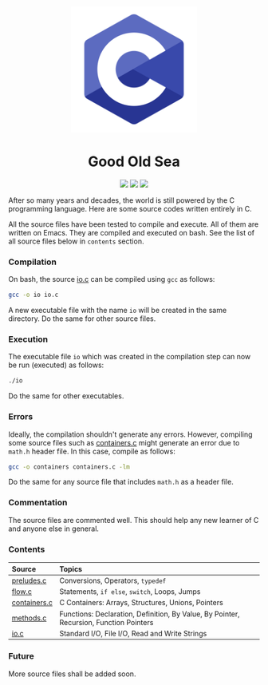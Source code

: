 <p align="center">
  <img src="images/logo.png" width="50%" />
</p>

<h1 align="center">
  Good Old Sea
</h1>

<p align="center">
  <img src="https://img.shields.io/badge/C-00599C?style=for-the-badge&logo=c&logoColor=white" />
  <img src="https://img.shields.io/badge/GNU%20Bash-4EAA25?style=for-the-badge&logo=GNU%20Bash&logoColor=white" />
  <img src="https://img.shields.io/badge/Emacs-%237F5AB6.svg?&style=for-the-badge&logo=gnu-emacs&logoColor=white" />
</p>
  
After so many years and decades, the world is still powered by the C programming language. Here are some source codes written entirely in C.

All the source files have been tested to compile and execute. All of them are written on Emacs. They are compiled and executed on bash. See the list of all source files below in `contents` section.

### Compilation

On bash, the source [io.c](io.c) can be compiled using `gcc` as follows:

```bash
gcc -o io io.c
```

A new executable file with the name `io` will be created in the same directory. Do the same for other source files.

### Execution

The executable file `io` which was created in the compilation step can now be run (executed) as follows:

```bash
./io
```

Do the same for other executables.

### Errors

Ideally, the compilation shouldn't generate any errors. However, compiling some source files such as [containers.c](containers.c) might generate an error due to `math.h` header file. In this case, compile as follows:

```bash
gcc -o containers containers.c -lm
```

Do the same for any source file that includes `math.h` as a header file.

### Commentation

The source files are commented well. This should help any new learner of C and anyone else in general.

### Contents

| Source                        | Topics          |
| :---                          | :---            |
| [preludes.c](preludes.c)      | Conversions, Operators, `typedef` |
| [flow.c](flow.c)              | Statements, `if else`, `switch`, Loops, Jumps |
| [containers.c](containers.c)  | C Containers: Arrays, Structures, Unions, Pointers |
| [methods.c](methods.c)        | Functions: Declaration, Definition, By Value, By Pointer, Recursion, Function Pointers |
| [io.c](io.c)                  | Standard I/O, File I/O, Read and Write Strings |

### Future

More source files shall be added soon.